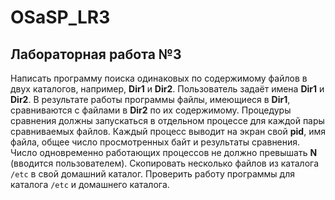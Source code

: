 # OSaSP_LR3
## Лабораторная работа №3
Написать программу поиска одинаковых по содержимому файлов в двух каталогов, например, **Dir1** и **Dir2**. Пользователь задаёт имена **Dir1** и **Dir2**. В результате работы программы файлы, имеющиеся в **Dir1**, сравниваются с файлами в **Dir2** по их содержимому. Процедуры сравнения должны запускаться в отдельном процессе для каждой пары сравниваемых файлов. Каждый процесс выводит на экран свой **pid**, имя файла, общее число просмотренных байт и результаты сравнения. Число одновременно работающих процессов не должно превышать **N** (вводится пользователем). Скопировать несколько файлов из каталога `/etc` в свой домашний каталог. Проверить работу программы для каталога `/etc` и домашнего каталога.
